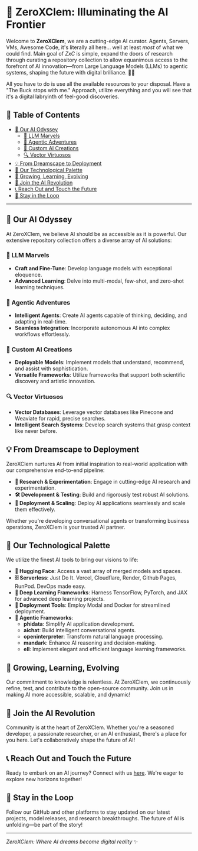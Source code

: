 # 🌟 ZeroXClem: Illuminating the AI Frontier

Welcome to **ZeroXClem**, we are a cutting-edge AI curator. Agents, Servers, VMs, Awesome Code, it's literally all here... well at least *most* of what we could find.
Main goal of *ZxC* is simple, expand the doors of research through curating a repository collection to allow equanimous access to the forefront of AI innovation—from Large Language Models (LLMs) to agentic systems, shaping the future with digital brilliance. 🎨🤖

All you have to do is use all the available resources to your disposal. Have a "The Buck stops with me." Approach, utilize everything and you will see that it's a digital labryinth of feel-good discoveries.

## 📑 Table of Contents

- [🧠 Our AI Odyssey](#-our-ai-odyssey)
  - [🚀 LLM Marvels](#-llm-marvels)
  - [🤖 Agentic Adventures](#-agentic-adventures)
  - [🧰 Custom AI Creations](#-custom-ai-creations)
  - [🔍 Vector Virtuosos](#-vector-virtuosos)
- [💡 From Dreamscape to Deployment](#-from-dreamscape-to-deployment)
- [🌈 Our Technological Palette](#-our-technological-palette)
- [🌱 Growing, Learning, Evolving](#-growing-learning-evolving)
- [🤝 Join the AI Revolution](#-join-the-ai-revolution)
- [📞 Reach Out and Touch the Future](#-reach-out-and-touch-the-future)
- [👀 Stay in the Loop](#-stay-in-the-loop)

---

## 🧠 Our AI Odyssey

At ZeroXClem, we believe AI should be as accessible as it is powerful. Our extensive repository collection offers a diverse array of AI solutions:

### 🚀 LLM Marvels

- **Craft and Fine-Tune**: Develop language models with exceptional eloquence.
- **Advanced Learning**: Delve into multi-modal, few-shot, and zero-shot learning techniques.

### 🤖 Agentic Adventures

- **Intelligent Agents**: Create AI agents capable of thinking, deciding, and adapting in real-time.
- **Seamless Integration**: Incorporate autonomous AI into complex workflows effortlessly.

### 🧰 Custom AI Creations

- **Deployable Models**: Implement models that understand, recommend, and assist with sophistication.
- **Versatile Frameworks**: Utilize frameworks that support both scientific discovery and artistic innovation.

### 🔍 Vector Virtuosos

- **Vector Databases**: Leverage vector databases like Pinecone and Weaviate for rapid, precise searches.
- **Intelligent Search Systems**: Develop search systems that grasp context like never before.

## 💡 From Dreamscape to Deployment

ZeroXClem nurtures AI from initial inspiration to real-world application with our comprehensive end-to-end pipeline:

- **🔬 Research & Experimentation**: Engage in cutting-edge AI research and experimentation.
- **🛠️ Development & Testing**: Build and rigorously test robust AI solutions.
- **🚀 Deployment & Scaling**: Deploy AI applications seamlessly and scale them effectively.

Whether you're developing conversational agents or transforming business operations, ZeroXClem is your trusted AI partner.

## 🌈 Our Technological Palette

We utilize the finest AI tools to bring our visions to life:

- **🤗 Hugging Face**: Access a vast array of merged models and spaces.
- **🗄️ Serverless**: Just Do It. Vercel, Cloudflare, Render, Github Pages, RunPod. DevOps made easy.
- **🧮 Deep Learning Frameworks**: Harness TensorFlow, PyTorch, and JAX for advanced deep learning projects.
- **🐳 Deployment Tools**: Employ Modal and Docker for streamlined deployment.
- **🚀 Agentic Frameworks**:
  - **phidata**: Simplify AI application development.
  - **aichat**: Build intelligent conversational agents.
  - **openinterpreter**: Transform natural language processing.
  - **mandark**: Enhance AI reasoning and decision-making.
  - **ell**: Implement elegant and efficient language learning frameworks.

## 🌱 Growing, Learning, Evolving

Our commitment to knowledge is relentless. At ZeroXClem, we continuously refine, test, and contribute to the open-source community. Join us in making AI more accessible, scalable, and dynamic!

## 🤝 Join the AI Revolution

Community is at the heart of ZeroXClem. Whether you're a seasoned developer, a passionate researcher, or an AI enthusiast, there's a place for you here. Let's collaboratively shape the future of AI!

## 📞 Reach Out and Touch the Future

Ready to embark on an AI journey? Connect with us [here](https://beacons.ai/zeroxclem). We're eager to explore new horizons together!

## 👀 Stay in the Loop

Follow our GitHub and other platforms to stay updated on our latest projects, model releases, and research breakthroughs. The future of AI is unfolding—be part of the story!

---

*ZeroXClem: Where AI dreams become digital reality* ✨
